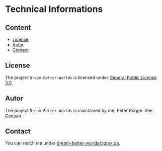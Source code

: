 Technical Informations
===



Content
---

* [License](#License)
* [Autor](#Autor)
* [Contact](#Contact)



License<a name="License" />
---

The project `Dream-Better-Worlds` is licensed under [General Public License 3.0].



Autor<a name="Autor" />
---

The project `Dream-Better-Worlds` is maintained by me, Peter Rogge. See [Contact](#Contact).



Contact<a name="Contact" />
---

You can reach me under <dream-better-worlds@gmx.de>.



[//]: # (Links)
[General Public License 3.0]:http://www.gnu.org/licenses/gpl-3.0.en.html
